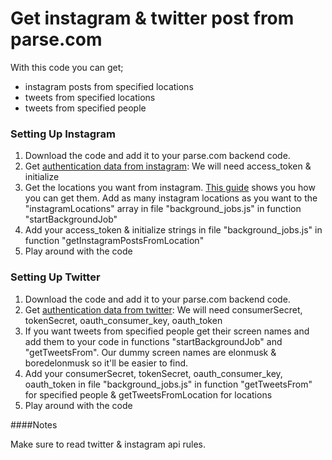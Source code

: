 # Get instagram &amp; twitter post from parse.com

With this code you can get;
- instagram posts from specified locations
- tweets from specified locations
- tweets from specified people

### Setting Up Instagram

1. Download the code and add it to your parse.com backend code. 
2. Get [authentication data from instagram](https://instagram.com/developer/authentication/): We will need access_token &  initialize
3. Get the locations you want from instagram. [This guide](https://instagram.com/developer/endpoints/locations/) shows you how you can get them. Add as many instagram locations as you want to the "instagramLocations" array in file "background_jobs.js" in function "startBackgroundJob"
5. Add your access_token & initialize strings in file "background_jobs.js" in function "getInstagramPostsFromLocation"
6. Play around with the code

### Setting Up Twitter

1. Download the code and add it to your parse.com backend code. 
3. Get [authentication data from twitter](https://dev.twitter.com/oauth): We will need consumerSecret, tokenSecret, oauth_consumer_key, oauth_token
4. If you want tweets from specified people get their screen names and add them to your code in functions "startBackgroundJob" and "getTweetsFrom". Our dummy screen names are elonmusk & boredelonmusk so it'll be easier to find.
5. Add your consumerSecret, tokenSecret, oauth_consumer_key, oauth_token in file "background_jobs.js" in function "getTweetsFrom" for specified people & getTweetsFromLocation for locations
6. Play around with the code

####Notes

Make sure to read twitter & instagram api rules.


